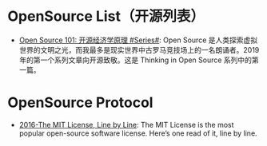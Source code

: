 # OpenSource List（开源列表）

- [Open Source 101: 开源经济学原理 #Series#](https://zhuanlan.zhihu.com/p/53818242): Open Source 是人类探索虚拟世界的文明之光，而我最多是现实世界中古罗马竞技场上的一名朗诵者。2019 年的第一个系列文章向开源致敬。这是 Thinking in Open Source 系列中的第一篇。

# OpenSource Protocol

- [2016-The MIT License, Line by Line](https://writing.kemitchell.com/2016/09/21/MIT-License-Line-by-Line.html#title): The MIT License is the most popular open-source software license. Here’s one read of it, line by line.
